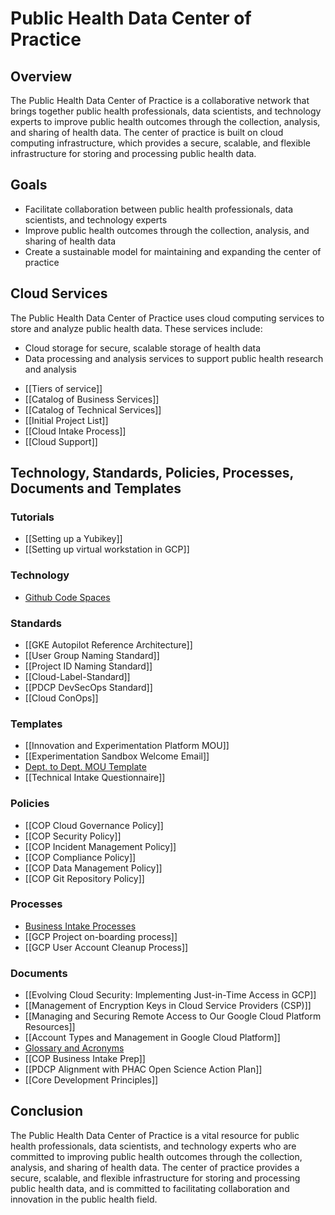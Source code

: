 # Public Health Data Center of Practice

## Overview
The Public Health Data Center of Practice is a collaborative network that brings together public health professionals, data scientists, and technology experts to improve public health outcomes through the collection, analysis, and sharing of health data. The center of practice is built on cloud computing infrastructure, which provides a secure, scalable, and flexible infrastructure for storing and processing public health data.

## Goals
- Facilitate collaboration between public health professionals, data scientists, and technology experts
- Improve public health outcomes through the collection, analysis, and sharing of health data
- Create a sustainable model for maintaining and expanding the center of practice

## Cloud Services
The Public Health Data Center of Practice uses cloud computing services to store and analyze public health data. These services include:
- Cloud storage for secure, scalable storage of health data
- Data processing and analysis services to support public health research and analysis

* [[Tiers of service]]
* [[Catalog of Business Services]]
* [[Catalog of Technical Services]]
* [[Initial Project List]]
* [[Cloud Intake Process]]
* [[Cloud Support]]

## Technology, Standards, Policies, Processes, Documents and Templates

### Tutorials
* [[Setting up a Yubikey]]
* [[Setting up virtual workstation in GCP]]

### Technology 
* [Github Code Spaces ](How-to-use-GitHub-Codespaces)

### Standards
* [[GKE Autopilot Reference Architecture]]
* [[User Group Naming Standard]]
* [[Project ID Naming Standard]]
* [[Cloud-Label-Standard]]
* [[PDCP DevSecOps Standard]]
* [[Cloud ConOps]]

### Templates 

* [[Innovation and Experimentation Platform MOU]]
* [[Experimentation Sandbox Welcome Email]]
* [Dept. to Dept. MOU Template](Department-to-Department-MOU-Template)
* [[Technical Intake Questionnaire]]

### Policies
* [[COP Cloud Governance Policy]]
* [[COP Security Policy]]
* [[COP Incident Management Policy]]
* [[COP Compliance Policy]]
* [[COP Data Management Policy]]
* [[COP Git Repository Policy]]

### Processes
* [Business Intake Processes](Intake-Processes)
* [[GCP Project on-boarding process]]
* [[GCP User Account Cleanup Process]]

### Documents 

* [[Evolving Cloud Security: Implementing Just-in-Time Access in GCP]]
* [[Management of Encryption Keys in Cloud Service Providers (CSP)]]
* [[Managing and Securing Remote Access to Our Google Cloud Platform Resources]]
* [[Account Types and Management in Google Cloud Platform]]
* [Glossary and Acronyms](Glossary-and-Acronyms)
* [[COP Business Intake Prep]]
* [[PDCP Alignment with PHAC Open Science Action Plan]]
* [[Core Development Principles]]


## Conclusion
The Public Health Data Center of Practice is a vital resource for public health professionals, data scientists, and technology experts who are committed to improving public health outcomes through the collection, analysis, and sharing of health data. The center of practice provides a secure, scalable, and flexible infrastructure for storing and processing public health data, and is committed to facilitating collaboration and innovation in the public health field.
